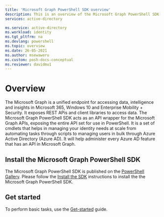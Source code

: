 ```yaml
---
title: 'Microsoft Graph PowerShell SDK overview'
description: This is an overview of the Microsoft Graph PowerShell SDK.
services: active-directory

ms.service: active-directory
ms.workload: identity
ms.tgt_pltfrm: na
ms.devlang: powershell
ms.topic: overview
ms.date: 26-05-2021
ms.author: msewaweru
ms.custom: posh-docs-conceptual
ms.reviewer: davidmu1
---
```


# Overview
The Microsoft Graph is a unified endpoint for accessing data, intelligence and insights in Microsoft 365, Windows 10 and Enterprise Mobility + Security. It exposes REST APis and client libraries to access data.
The Microsoft Graph PowerShell SDK acts as an API wrapper for the Microsoft Graph APIs, exposing the entire API set for use in PowerShell. It is a set of cmdlets that helps in managing your identity needs at scale from automating tasks through scripts to managing users in bulk through Azure Active Directory (Azure AD).
It will help administer every Azure AD feature that has an API in Microsoft Graph.

## Install the Microsoft Graph PowerShell SDK
The Microsoft Graph PowerShell SDK is published on the [PowerShell Gallery](https://www.powershellgallery.com/packages/Microsoft.Graph). Please follow the [Install the SDK](/graph/powershell/installation) instructions to install the the Microsoft Graph PowerShell SDK.

## Get started                 
To perform basic tasks, use the [Get-started](/graph/powershell/get-started) guide.

